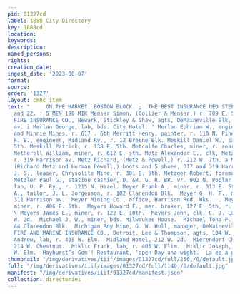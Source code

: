 ```yaml
---
pid: 01327cd
label: 1888 City Directory
key: 1888cd
location: 
keywords: 
description: 
named_persons: 
rights: 
creation_date: 
ingest_date: '2023-08-07'
format: 
source: 
order: '1327'
layout: cmhc_item
text: "     ON THE MARKET. BOSTON BLOCK. ;  THE BEST INSURANCE NED STEEL ROOMS, 21
  and 22. : 5 MEN 190 MIK Menser Simon, (Collier & Menser,) r. 709 E. 5th. ; MERCHANTS
  FIRE INSURANCE CO., Newark, Stickley & Shaw, agts, DeMaineville Blk, 600 Harrison
  av. i Merlan George, lab, bds. City Hotel. ' Merlan Ephriam W., engineer, A. Y.
  and Minnie Mines, r. 617 . 6th Merritt Henry, painter, r. 110 N. Pine. Mersereau
  F. E., engineer, Midland Ry., r. 12 Breene Blk. Meskill Daniel W., saloon, 138 E.
  5th. Meskill Patrick, r. 138 E. 5th. Metcalfe Charles, miner, r. rear 414 E. 3d.
  Metherell William, miner, r. 612 E. sth. Metz Alexander E., clk, Metz & Powell,
  r. 319 Harrison av. Metz Richard, (Metz & Powell,) r. 212 W. 7th. a Metz & Powell,
  (Richard Metz and Herman Powell,) boots and 5 shoes, 317 and 319 Harrison av. Metzger
  J. G., leaser, Chrysolite Mine, r. 301 E. 5th. Metzger Robert, foreman, Gaw’s Brewery.
  Metzler Paul G., station cashier, D. &R. G. R. BR. vr. 902 N. Poplar. Meyer Anton,
  lab, U. P. Ry., r. 1215 N. Hazel. Meyer Frank A., miner, r. 313 E. 5th. Meyer George
  A., tailor, J. L. Jorgenson, r. 102 Clarendon Blk.  Meyer G. H. F., mining, office,
  311 Harrison av.  Meyer Mining Co., office, Harrison Red. Wks.  . Meyer Nicholis,
  miner, r. 406 E. 5th.  Meyers Howard F., mer. broker, 127 E. 5th, r. Delaware Blk.
  \ Meyers James E., miner, r. 122 E. 10th.  Meyers John, clk, C. J. Lundquist, 122
  W. 2d.  Michael J. W., miner, bds. Milwaukee House.  Michael Tona P., mining, r.
  44 Clarendon Blk.  Michigan Boy Mine, G. W. Hull, manager, DeMaineville Blk.  MICHIGAN
  FIRE AND MARINE INSURANCE C0., Detroit, Lee & Thompson, agts, 104 W. 4th. 7  Michigh
  Andrew, lab, r. 405 W. Elm.  Midland Hotel, 212 W. 2d.  Mierendorf Charles, saloon,
  214 W. Chestnut.  Miklic Frank, lab, r. 405 W. Elim.  Miklic Joseph, lab, r. 405
  W. Elm.  Hayhurst’s Gom’! Restaurant, ‘open Day ana wight.  La ee a ge ee "
thumbnail: "/img/derivatives/iiif/images/01327cd/full/250,/0/default.jpg"
full: "/img/derivatives/iiif/images/01327cd/full/1140,/0/default.jpg"
manifest: "/img/derivatives/iiif/01327cd/manifest.json"
collection: directories
---
```

